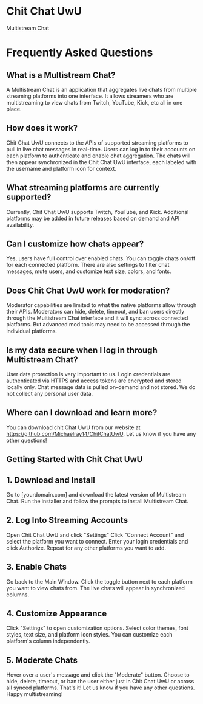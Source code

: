 # Chit Chat UwU
Multistream Chat

<h1>Frequently Asked Questions</h1>

<h2>What is a Multistream Chat?</h2>

A Multistream Chat is an application that aggregates live chats from multiple streaming platforms into one interface. It allows streamers who are multistreaming to view chats from Twitch, YouTube, Kick, etc all in one place.

<h2>How does it work?</h2>

Chit Chat UwU connects to the APIs of supported streaming platforms to pull in live chat messages in real-time. Users can log in to their accounts on each platform to authenticate and enable chat aggregation. The chats will then appear synchronized in the Chit Chat UwU interface, each labeled with the username and platform icon for context. 

<h2>What streaming platforms are currently supported?</h2>

Currently, Chit Chat UwU supports Twitch, YouTube, and Kick. Additional platforms may be added in future releases based on demand and API availability.

<h2>Can I customize how chats appear?</h2>

Yes, users have full control over enabled chats. You can toggle chats on/off for each connected platform. There are also settings to filter chat messages, mute users, and customize text size, colors, and fonts.

<h2>Does Chit Chat UwU work for moderation?</h2> 

Moderator capabilities are limited to what the native platforms allow through their APIs. Moderators can hide, delete, timeout, and ban users directly through the Multistream Chat interface and it will sync across connected platforms. But advanced mod tools may need to be accessed through the individual platforms.

<h2>Is my data secure when I log in through Multistream Chat?</h2>

User data protection is very important to us. Login credentials are authenticated via HTTPS and access tokens are encrypted and stored locally only. Chat message data is pulled on-demand and not stored. We do not collect any personal user data.

<h2>Where can I download and learn more?</h2>

You can download chit Chat UwU from our website at https://github.com/Michaelray14/ChitChatUwU. Let us know if you have any other questions!



## Getting Started with Chit Chat UwU 
<h2>1. Download and Install</h2>
Go to [yourdomain.com] and download the latest version of Multistream Chat.
Run the installer and follow the prompts to install Multistream Chat.
<h2>2. Log Into Streaming Accounts</h2>
Open Chit Chat UwU and click "Settings"
Click "Connect Account" and select the platform you want to connect.
Enter your login credentials and click Authorize.
Repeat for any other platforms you want to add.
<h2>3. Enable Chats</h2>
Go back to the Main Window.
Click the toggle button next to each platform you want to view chats from.
The live chats will appear in synchronized columns.
<h2>4. Customize Appearance</h2>
Click "Settings" to open customization options.
Select color themes, font styles, text size, and platform icon styles.
You can customize each platform's column independently.
<h2>5. Moderate Chats</h2>
Hover over a user's message and click the "Moderate" button.
Choose to hide, delete, timeout, or ban the user either just in Chit Chat UwU or across all synced platforms.
That's it! Let us know if you have any other questions. Happy multistreaming!
